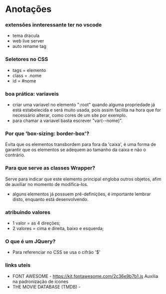 # Anotações

### extensões innteressante ter no vscode

* tema dracula
* web live server
* auto rename tag

### Seletores no CSS

* tags = elemento
* class = .nome
* id = #nome

### boa prática: variaveis

* criar uma variavel no elemento ":root" quando alguma propriedade já está estabelecida e será muito usada, pois assim facilita na hora que for necessário alterar, como cores de um site por exemplo.
* para chamar a variavel basta escrever "var(--nome)".

### Por que 'box-sizing: border-box'?
Evita que os elementos transbordem para fora da 'caixa', é uma forma de garantir que os elementos se adequem ao tamanho da caixa e não o contrário. 


### Para que serve as classes Wrapper?
Serve para indicar que este elemento principal engloba outros objetos, afim de auxiliar no momento de modifica-los.

* alguns elementos já possuem pré-definições, é importante lembrar disto, enquanto está desenvolvendo.

### atribuindo valores

* 1 valor = as 4 direções;
* 2 valores = cima e direita, baixo e esquerda;

### O que é um JQuery?

* Para referenciar no CSS se usa o cifrão '$'
### links uteis

* FONT AWESOME - https://kit.fontawesome.com/2c36e9b7b1.js
Auxilia na padronização de ícones
* THE MOVIE DATABASE (TMDB) - 
